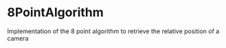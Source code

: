 # 8PointAlgorithm
Implementation of the 8 point algorithm to retrieve the relative position of a camera

